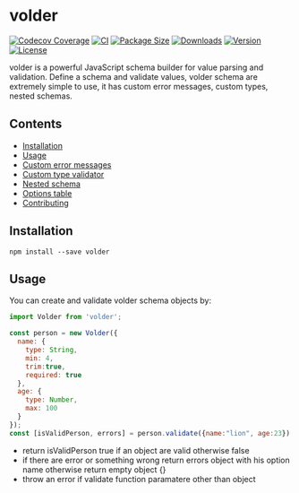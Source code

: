 # volder
[![Codecov Coverage](https://img.shields.io/codecov/c/github/devSupporters/volder/master>.svg?style=flat-square)](https://codecov.io/gh/devSupporters/volder/)
[![CI](https://github.com/devSupporters/volder/actions/workflows/main.yml/badge.svg)](https://github.com/devSupporters/volder/actions/workflows/main.yml)
[![Package Size](https://img.shields.io/bundlephobia/minzip/volder?label=package%20size)](https://www.npmjs.com/package/volder)
[![Downloads](https://img.shields.io/npm/dm/volder)](https://www.npmjs.com/package/volder)
[![Version](https://img.shields.io/npm/v/volder)](https://www.npmjs.com/package/volder)
[![License](https://img.shields.io/npm/l/volder)](https://github.com/devSupporters/volder/blob/main/LICENSE)

volder is a powerful JavaScript schema builder for value parsing and validation. Define a schema and validate values, volder schema are extremely simple to use, it has custom error messages, custom types, nested schemas.

## Contents

- [Installation](#Installation)
- [Usage](#Usage)
- [Custom error messages](#Custom-error-messages)
- [Custom type validator](#Custom-type-validator)
- [Nested schema](#Nested-schema)
- [Options table](#Options-table)
- [Contributing](#Contributing)

## Installation
`npm install --save volder`

## Usage
You can create and validate volder schema objects by:

```js
import Volder from 'volder';

const person = new Volder({
  name: {
    type: String,
    min: 4,
    trim:true,
    required: true
  },
  age: {
    type: Number,
    max: 100
  }
});
const [isValidPerson, errors] = person.validate({name:"lion", age:23})
```
 - return isValidPerson true if an object are valid otherwise false
 - if there are error or something wrong return errors object with his option name otherwise return empty object {} 
 - throw an error if validate function paramatere other than object
